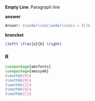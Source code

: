 
**Empty Line**: Paragraph line

**answer**
```tex
Answer: $\underline{\underline{x = 4}}$
```

**brancket**
```tex
\left( \frac{a}{b} \right)
```


### R
```tex
\usepackage{amsfonts}
\usepackage{amssymb}
$\mathbb{R}$ 
$\mathbb{N}$
$\mathbb{Z}$
$\mathbb{Q}$
$\mathbb{C}$
```
